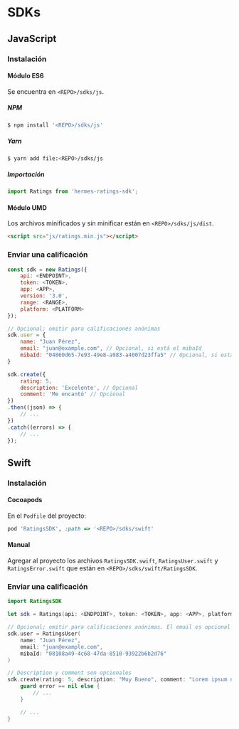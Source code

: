 # SDKs

## JavaScript

### Instalación

#### Módulo ES6

Se encuentra en `<REPO>/sdks/js`.

##### NPM

```bash
$ npm install '<REPO>/sdks/js'
```

##### Yarn

```bash
$ yarn add file:<REPO>/sdks/js
```

##### Importación

```javascript
import Ratings from 'hermes-ratings-sdk';
```

#### Módulo UMD

Los archivos minificados y sin minificar están en `<REPO>/sdks/js/dist`.

```html
<script src="js/ratings.min.js"></script>
```

### Enviar una calificación

```javascript
const sdk = new Ratings({
    api: <ENDPOINT>,
    token: <TOKEN>,
    app: <APP>,
    version: '3.0',
    range: <RANGE>,
    platform: <PLATFORM>
});

// Opcional; omitir para calificaciones anónimas
sdk.user = {
    name: "Juan Pérez",
    email: "juan@example.com", // Opcional, si está el mibaId
    mibaId: "04860d65-7e93-49e8-a983-a4007d23ffa5" // Opcional, si está el email
}

sdk.create({
    rating: 5,
    description: 'Excelente', // Opcional
    comment: 'Me encantó' // Opcional
})
.then((json) => {
    // ...
})
.catch((errors) => {
    // ...
});
```

## Swift

### Instalación

#### Cocoapods

En el `Podfile` del proyecto:

```ruby
pod 'RatingsSDK', :path => '<REPO>/sdks/swift'
```

#### Manual

Agregar al proyecto los archivos `RatingsSDK.swift`, `RatingsUser.swift` y `RatingsError.swift` que están en `<REPO>/sdks/swift/RatingsSDK`.

### Enviar una calificación

```swift
import RatingsSDK
```

```swift
let sdk = Ratings(api: <ENDPOINT>, token: <TOKEN>, app: <APP>, platform: <PLATFORM>, range: <RANGE>)

// Opcional; omitir para calificaciones anónimas. El email es opcional si está el mibaId y viceversa
sdk.user = RatingsUser(
    name: "Juan Pérez",
    email: "juan@example.com",
    mibaId: "08108a49-4c68-47da-8510-93922b6b2d76"
)

// Description y comment son opcionales
sdk.create(rating: 5, description: "Muy Bueno", comment: "Lorem ipsum dolor...") { response, error in
    guard error == nil else {
        // ...
    }

    // ...
}
```